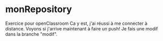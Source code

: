 # monRepository
Exercice pour openClassroom
Ca y est, j'ai réussi à me connecter à distance. Voyons si j'arrive maintenant à faire un push!
Je fais une modif dans la branche "modif".
